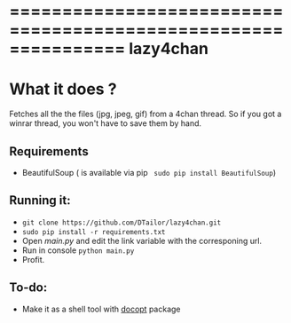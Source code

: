 ===============================================================
lazy4chan
===============================================================

What it does ?
===============

Fetches all the the files (jpg, jpeg, gif) from a 4chan thread. So if you got a winrar thread, you won't have to save them by hand.

Requirements
-
  - BeautifulSoup ( is available via pip ` sudo pip install BeautifulSoup`)

Running it:
-
  - `git clone https://github.com/DTailor/lazy4chan.git`
  - `sudo pip install -r requirements.txt`
  - Open *main.py* and edit the link variable with the corresponing url.
  - Run in console `python main.py`
  - Profit.
 
To-do:
-
  - Make it as a shell tool with [docopt](https://github.com/docopt/docopt) package 
